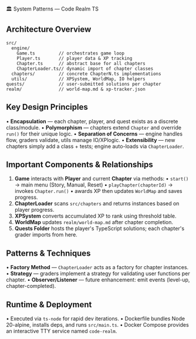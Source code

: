 🏛️ System Patterns — Code Realm TS

Architecture Overview
----------------------
```
src/
  engine/
    Game.ts         // orchestrates game loop
    Player.ts       // player data & XP tracking
    Chapter.ts      // abstract base for all chapters
    ChapterLoader.ts// dynamic import of chapter classes
  chapters/         // concrete ChapterN.ts implementations
  utils/            // XPSystem, WorldMap, IO helpers
quests/             // user-submitted solutions per chapter
realm/              // world-map.md & xp-tracker.json
```

Key Design Principles
---------------------
• **Encapsulation** — each chapter, player, and quest exists as a discrete class/module.
• **Polymorphism** — chapters extend `Chapter` and override `run()` for their unique logic.
• **Separation of Concerns** — engine handles flow, graders validate, utils manage IO/XPlogic.
• **Extensibility** — new chapters simply add a class + tests; engine auto-loads via `ChapterLoader`.

Important Components & Relationships
------------------------------------
1. **Game** interacts with **Player** and current **Chapter** via methods:
   • `start()` → main menu (Story, Manual, Reset)
   • `playChapter(chapterId)` → invokes `Chapter.run()`
   • awards XP then updates `WorldMap` and saves progress.
2. **ChapterLoader** scans `src/chapters` and returns instances based on player progress.
3. **XPSystem** converts accumulated XP to rank using threshold table.
4. **WorldMap** updates `realm/world-map.md` after chapter completion.
5. **Quests Folder** hosts the player's TypeScript solutions; each chapter's grader imports from here.

Patterns & Techniques
---------------------
• **Factory Method** — `ChapterLoader` acts as a factory for chapter instances.
• **Strategy** — graders implement a strategy for validating user functions per chapter.
• **Observer/Listener** — future enhancement: emit events (level-up, chapter-completed).

Runtime & Deployment
--------------------
• Executed via `ts-node` for rapid dev iterations.
• Dockerfile bundles Node 20-alpine, installs deps, and runs `src/main.ts`.
• Docker Compose provides an interactive TTY service named `code-realm`.
